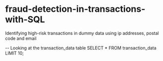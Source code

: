 # fraud-detection-in-transactions-with-SQL
Identifying high-risk transactions in dummy data using ip addresses, postal code and email

-- Looking at the transaction_data table
SELECT *
FROM transaction_data
LIMIT 10;
